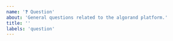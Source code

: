 ```yaml
---
name: '❓ Question'
about: 'General questions related to the algorand platform.'
title: ''
labels: 'question'
---
```

<!--
NOTE: If this issue relates to security, please use the vulnerability disclosure form here:
https://www.algorand.com/resources/blog/security

This issue tracker is not appropriate for most questions.
If your question does not involve a compiler it probably shouldn't be asked here.

General, developer or support questions concerning Algorand should be directed to the Algorand Forums https://forum.algorand.org/.

Additional information is available here: https://developer.algorand.org/
-->
